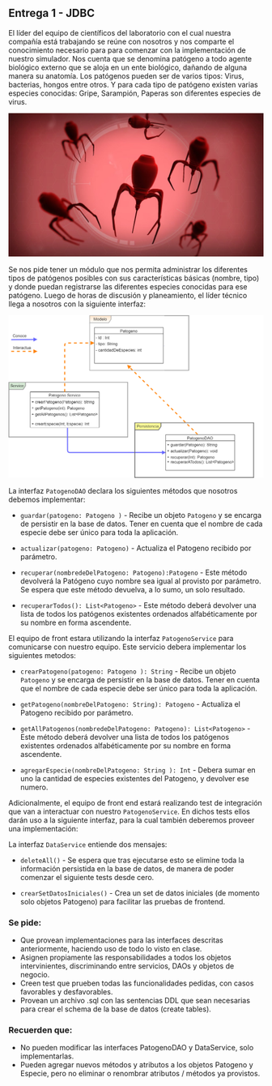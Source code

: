 ## Entrega 1 - JDBC

El líder del equipo de científicos del laboratorio con el cual nuestra compañía está trabajando se reúne con nosotros y nos comparte el conocimiento necesario para para comenzar con la implementación de nuestro simulador. Nos cuenta que se denomina patógeno a todo agente biológico externo que se aloja en un ente biológico, dañando de alguna manera su anatomía. Los patógenos pueden ser de varios tipos: Virus, bacterias, hongos entre otros. Y para cada tipo de patógeno existen varias especies conocidas: Gripe, Sarampión, Paperas son diferentes especies de virus. 


<p align="center">
  <img src="virus1.png" />
</p>
	
Se nos pide tener un módulo que nos permita administrar los diferentes tipos de patógenos posibles con sus características básicas (nombre, tipo) y donde puedan registrarse las diferentes especies conocidas para ese patógeno.
Luego de horas de discusión y planeamiento, el líder técnico llega a nosotros con la siguiente interfaz:


<p align="center">
  <img src="uml.png" />
</p>


La interfaz `PatogenoDAO` declara los siguientes métodos que nosotros debemos implementar:

- `guardar(patogeno: Patogeno )` - Recibe un objeto `Patogeno` y se encarga de persistir en la base de datos. Tener en cuenta que el nombre de cada especie debe ser único para toda la aplicación.

- `actualizar(patogeno: Patogeno)` - Actualiza el Patogeno recibido por parámetro.

- `recuperar(nombredeDelPatogeno: Patogeno):Patogeno` - Este método devolverá la Patógeno cuyo nombre sea igual al provisto por parámetro. Se espera que este método devuelva, a lo sumo, un solo resultado.

- `recuperarTodos(): List<Patogeno>` - Este método deberá devolver una lista de todos los patógenos existentes ordenados alfabéticamente por su nombre en forma ascendente.


El equipo de front estara utilizando la interfaz  `PatogenoService`  para comunicarse con nuestro equipo. Este servicio debera implementar los siguientes metodos:

- `crearPatogeno(patogeno: Patogeno ): String` - Recibe un objeto `Patogeno` y se encarga de persistir en la base de datos. Tener en cuenta que el nombre de cada especie debe ser único para toda la aplicación.

- `getPatogeno(nombreDelPatogeno: String): Patogeno` - Actualiza el Patogeno recibido por parámetro.

- `getAllPatogenos(nombredeDelPatogeno: Patogeno): List<Patogeno>` - Este método deberá devolver una lista de todos los patógenos existentes ordenados alfabéticamente por su nombre en forma ascendente.

- `agregarEspecie(nombreDelPatogeno: String ): Int` - Debera sumar en uno la cantidad de especies existentes del Patogeno, y devolver ese numero.

Adicionalmente, el equipo de front end estará realizando test de integración que van a interactuar con nuestro `PatogenoService`. En dichos tests ellos darán uso a la siguiente interfaz, para la cual también deberemos proveer una implementación:
 
La interfaz `DataService` entiende dos mensajes:

- `deleteAll()` - Se espera que tras ejecutarse esto se elimine toda la información persistida en la base de datos, de manera de poder comenzar el siguiente tests desde cero.

- `crearSetDatosIniciales()` - Crea un set de datos iniciales (de momento solo objetos Patogeno) para facilitar las pruebas de frontend.


### Se pide:
- Que provean implementaciones para las interfaces descritas anteriormente, haciendo uso de todo lo visto en clase.
- Asignen propiamente las responsabilidades a todos los objetos intervinientes, discriminando entre servicios, DAOs y objetos de negocio.
- Creen test que prueben todas las funcionalidades pedidas, con casos favorables y desfavorables.
- Provean un archivo .sql con las sentencias DDL que sean necesarias para crear el schema de la base de datos (create tables).

### Recuerden que:
- No pueden modificar las interfaces PatogenoDAO y DataService, solo implementarlas.
- Pueden agregar nuevos métodos y atributos a los objetos Patogeno y Especie, pero no eliminar o renombrar atributos / métodos ya provistos.